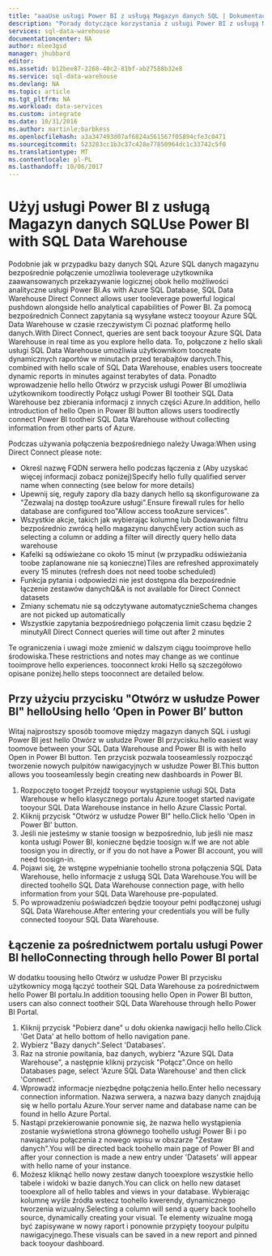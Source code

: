 ```yaml
---
title: "aaaUse usługi Power BI z usługą Magazyn danych SQL | Dokumentacja firmy Microsoft"
description: "Porady dotyczące korzystania z usługi Power BI z usługą Magazyn danych SQL Azure związane z opracowywaniem rozwiązań."
services: sql-data-warehouse
documentationcenter: NA
author: mlee3gsd
manager: jhubbard
editor: 
ms.assetid: b12bee87-2268-40c2-81bf-ab27588b32e8
ms.service: sql-data-warehouse
ms.devlang: NA
ms.topic: article
ms.tgt_pltfrm: NA
ms.workload: data-services
ms.custom: integrate
ms.date: 10/31/2016
ms.author: martinle;barbkess
ms.openlocfilehash: a3a347493d07af6824a561567f05894cfe3c0471
ms.sourcegitcommit: 523283cc1b3c37c428e77850964dc1c33742c5f0
ms.translationtype: MT
ms.contentlocale: pl-PL
ms.lasthandoff: 10/06/2017
---
```

# <a name="use-power-bi-with-sql-data-warehouse"></a><span data-ttu-id="44789-103">Użyj usługi Power BI z usługą Magazyn danych SQL</span><span class="sxs-lookup"><span data-stu-id="44789-103">Use Power BI with SQL Data Warehouse</span></span>
<span data-ttu-id="44789-104">Podobnie jak w przypadku bazy danych SQL Azure SQL danych magazynu bezpośrednie połączenie umożliwia tooleverage użytkownika zaawansowanych przekazywanie logicznej obok hello możliwości analityczne usługi Power BI.</span><span class="sxs-lookup"><span data-stu-id="44789-104">As with Azure SQL Database, SQL Data Warehouse Direct Connect allows user tooleverage powerful logical pushdown alongside hello analytical capabilities of Power BI.</span></span>  <span data-ttu-id="44789-105">Za pomocą bezpośrednich Connect zapytania są wysyłane wstecz tooyour Azure SQL Data Warehouse w czasie rzeczywistym Ci poznać platformę hello danych.</span><span class="sxs-lookup"><span data-stu-id="44789-105">With Direct Connect, queries are sent back tooyour Azure SQL Data Warehouse in real time as you explore hello data.</span></span>  <span data-ttu-id="44789-106">To, połączone z hello skali usługi SQL Data Warehouse umożliwia użytkownikom toocreate dynamicznych raportów w minutach przed terabajtów danych.</span><span class="sxs-lookup"><span data-stu-id="44789-106">This, combined with hello scale of SQL Data Warehouse, enables users toocreate dynamic reports in minutes against terabytes of data.</span></span>  <span data-ttu-id="44789-107">Ponadto wprowadzenie hello hello Otwórz w przycisk usługi Power BI umożliwia użytkownikom toodirectly Połącz usługi Power BI tootheir SQL Data Warehouse bez zbierania informacji z innych części Azure.</span><span class="sxs-lookup"><span data-stu-id="44789-107">In addition, hello introduction of hello Open in Power BI button allows users toodirectly connect Power BI tootheir SQL Data Warehouse without collecting information from other parts of Azure.</span></span>

<span data-ttu-id="44789-108">Podczas używania połączenia bezpośredniego należy Uwaga:</span><span class="sxs-lookup"><span data-stu-id="44789-108">When using Direct Connect please note:</span></span>

* <span data-ttu-id="44789-109">Określ nazwę FQDN serwera hello podczas łączenia z (Aby uzyskać więcej informacji zobacz poniżej)</span><span class="sxs-lookup"><span data-stu-id="44789-109">Specify hello fully qualified server name when connecting (see below for more details)</span></span>
* <span data-ttu-id="44789-110">Upewnij się, reguły zapory dla bazy danych hello są skonfigurowane za "Zezwalaj na dostęp tooAzure usługi".</span><span class="sxs-lookup"><span data-stu-id="44789-110">Ensure firewall rules for hello database are configured too"Allow access tooAzure services".</span></span>
* <span data-ttu-id="44789-111">Wszystkie akcje, takich jak wybierając kolumnę lub Dodawanie filtru bezpośrednio zwrócą hello magazynu danych</span><span class="sxs-lookup"><span data-stu-id="44789-111">Every action such as selecting a column or adding a filter will  directly query hello data warehouse</span></span>
* <span data-ttu-id="44789-112">Kafelki są odświeżane co około 15 minut (w przypadku odświeżania toobe zaplanowane nie są konieczne)</span><span class="sxs-lookup"><span data-stu-id="44789-112">Tiles are refreshed approximately every 15 minutes (refresh does not need toobe scheduled)</span></span>
* <span data-ttu-id="44789-113">Funkcja pytania i odpowiedzi nie jest dostępna dla bezpośrednie łączenie zestawów danych</span><span class="sxs-lookup"><span data-stu-id="44789-113">Q&A is not available for Direct Connect datasets</span></span>
* <span data-ttu-id="44789-114">Zmiany schematu nie są odczytywane automatycznie</span><span class="sxs-lookup"><span data-stu-id="44789-114">Schema changes are not picked up automatically</span></span>
* <span data-ttu-id="44789-115">Wszystkie zapytania bezpośredniego połączenia limit czasu będzie 2 minuty</span><span class="sxs-lookup"><span data-stu-id="44789-115">All Direct Connect queries will time out after 2 minutes</span></span>

<span data-ttu-id="44789-116">Te ograniczenia i uwagi może zmienić w dalszym ciągu tooimprove hello środowiska.</span><span class="sxs-lookup"><span data-stu-id="44789-116">These restrictions and notes may change as we continue tooimprove hello experiences.</span></span> <span data-ttu-id="44789-117">tooconnect kroki Hello są szczegółowo opisane poniżej.</span><span class="sxs-lookup"><span data-stu-id="44789-117">hello steps tooconnect are detailed below.</span></span>  

## <a name="using-hello-open-in-power-bi-button"></a><span data-ttu-id="44789-118">Przy użyciu przycisku "Otwórz w usłudze Power BI" hello</span><span class="sxs-lookup"><span data-stu-id="44789-118">Using hello ‘Open in Power BI’ button</span></span>
<span data-ttu-id="44789-119">Witaj najprostszy sposób toomove między magazyn danych SQL i usługi Power BI jest hello Otwórz w usłudze Power BI przycisku.</span><span class="sxs-lookup"><span data-stu-id="44789-119">hello easiest way toomove between your SQL Data Warehouse and Power BI is with hello Open in Power BI button.</span></span> <span data-ttu-id="44789-120">Ten przycisk pozwala tooseamlessly rozpocząć tworzenie nowych pulpitów nawigacyjnych w usłudze Power BI.</span><span class="sxs-lookup"><span data-stu-id="44789-120">This button allows you tooseamlessly begin creating new dashboards in Power BI.</span></span>  

1. <span data-ttu-id="44789-121">Rozpoczęto tooget Przejdź tooyour wystąpienie usługi SQL Data Warehouse w hello klasycznego portalu Azure.</span><span class="sxs-lookup"><span data-stu-id="44789-121">tooget started navigate tooyour SQL Data Warehouse instance in hello Azure Classic Portal.</span></span>
2. <span data-ttu-id="44789-122">Kliknij przycisk "Otwórz w usłudze Power BI" hello.</span><span class="sxs-lookup"><span data-stu-id="44789-122">Click hello 'Open in Power BI' button.</span></span>
3. <span data-ttu-id="44789-123">Jeśli nie jesteśmy w stanie toosign w bezpośrednio, lub jeśli nie masz konta usługi Power BI, konieczne będzie toosign w.</span><span class="sxs-lookup"><span data-stu-id="44789-123">If we are not able toosign you in directly, or if you do not have a Power BI account, you will need toosign-in.</span></span>  
4. <span data-ttu-id="44789-124">Pojawi się, że wstępne wypełnianie toohello strona połączenia SQL Data Warehouse, hello informacje z usługą SQL Data Warehouse.</span><span class="sxs-lookup"><span data-stu-id="44789-124">You will be directed toohello SQL Data Warehouse connection page, with hello information from your SQL Data Warehouse pre-populated.</span></span>
5. <span data-ttu-id="44789-125">Po wprowadzeniu poświadczeń będzie tooyour pełni podłączonej usługi SQL Data Warehouse.</span><span class="sxs-lookup"><span data-stu-id="44789-125">After entering your credentials you will be fully connected tooyour SQL Data Warehouse.</span></span>

## <a name="connecting-through-hello-power-bi-portal"></a><span data-ttu-id="44789-126">Łączenie za pośrednictwem portalu usługi Power BI hello</span><span class="sxs-lookup"><span data-stu-id="44789-126">Connecting through hello Power BI portal</span></span>
<span data-ttu-id="44789-127">W dodatku toousing hello Otwórz w usłudze Power BI przycisku użytkownicy mogą łączyć tootheir SQL Data Warehouse za pośrednictwem hello Power BI portalu.</span><span class="sxs-lookup"><span data-stu-id="44789-127">In addition toousing hello Open in Power BI button, users can also connect tootheir SQL Data Warehouse through hello Power BI Portal.</span></span>

1. <span data-ttu-id="44789-128">Kliknij przycisk "Pobierz dane" u dołu okienka nawigacji hello hello.</span><span class="sxs-lookup"><span data-stu-id="44789-128">Click 'Get Data' at hello bottom of hello navigation pane.</span></span>
2. <span data-ttu-id="44789-129">Wybierz "Bazy danych".</span><span class="sxs-lookup"><span data-stu-id="44789-129">Select 'Databases'.</span></span>
3. <span data-ttu-id="44789-130">Raz na stronie powitania, baz danych, wybierz "Azure SQL Data Warehouse", a następnie kliknij przycisk "Połącz".</span><span class="sxs-lookup"><span data-stu-id="44789-130">Once on hello Databases page, select 'Azure SQL Data Warehouse' and then click 'Connect'.</span></span>
4. <span data-ttu-id="44789-131">Wprowadź informacje niezbędne połączenia hello.</span><span class="sxs-lookup"><span data-stu-id="44789-131">Enter hello necessary connection information.</span></span>  <span data-ttu-id="44789-132">Nazwa serwera, a nazwa bazy danych znajdują się w hello portalu Azure.</span><span class="sxs-lookup"><span data-stu-id="44789-132">Your server name and database name can be found in hello Azure Portal.</span></span>
5. <span data-ttu-id="44789-133">Nastąpi przekierowanie ponownie się, że nazwa hello wystąpienia zostanie wyświetlona strona głównego toohello usługi Power Bi i po nawiązaniu połączenia z nowego wpisu w obszarze "Zestaw danych".</span><span class="sxs-lookup"><span data-stu-id="44789-133">You will be directed back toohello main page of Power BI and after your connection is made a new entry under 'Datasets' will appear with hello name of your instance.</span></span>  
6. <span data-ttu-id="44789-134">Możesz kliknąć hello nowy zestaw danych tooexplore wszystkie hello tabele i widoki w bazie danych.</span><span class="sxs-lookup"><span data-stu-id="44789-134">You can click on hello new dataset tooexplore all of hello tables and views in your database.</span></span> <span data-ttu-id="44789-135">Wybierając kolumnę wyśle źródła wstecz toohello kwerendy, dynamicznego tworzenia wizualny.</span><span class="sxs-lookup"><span data-stu-id="44789-135">Selecting a column will send a query back toohello source, dynamically creating your visual.</span></span> <span data-ttu-id="44789-136">Te elementy wizualne mogą być zapisywane w nowy raport i ponownie przypięty tooyour pulpitu nawigacyjnego.</span><span class="sxs-lookup"><span data-stu-id="44789-136">These visuals can be saved in a new report and pinned back tooyour dashboard.</span></span>

<!--Image references-->

<!--Article references-->
[SQL Data Warehouse development overview]:  ./sql-data-warehouse-overview-develop/
[SQL Data Warehouse integration overview]:  ./sql-data-warehouse-overview-integration/

<!--MSDN references-->

<!--Other Web references-->
